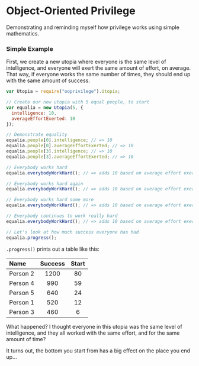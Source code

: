 Object-Oriented Privilege
=========================

Demonstrating and reminding myself how privilege works using simple mathematics.

### Simple Example

First, we create a new utopia where everyone is the same level of intelligence, and everyone will exert the same amount of effort, on average. That way, if everyone works the same number of times, they should end up with the same amount of success.

```javascript
var Utopia = require("ooprivilege").Utopia;

// Create our new utopia with 5 equal people, to start
var equalia = new Utopia(5, {
  intelligence: 10,
  averageEffortExerted: 10
});

// Demonstrate equality
equalia.people[0].intelligence; // => 10
equalia.people[0].averageEffortExerted; // => 10
equalia.people[3].intelligence; // => 10
equalia.people[3].averageEffortExerted; // => 10

// Everybody works hard
equalia.everybodyWorkHard(); // => adds 10 based on average effort exerted value

// Everybody works hard again
equalia.everybodyWorkHard(); // => adds 10 based on average effort exerted value

// Everybody works hard some more
equalia.everybodyWorkHard(); // => adds 10 based on average effort exerted value

// Everybody continues to work really hard
equalia.everybodyWorkHard(); // => adds 10 based on average effort exerted value

// Let's look at how much success everyone has had
equalia.progress();
```

`.progress()` prints out a table like this:

| Name | Success | Start |
| :---- | :----: | :----: |
| Person 2 | 1200 | 80 |
| Person 4 | 990 | 59 |
| Person 5 | 640 | 24 |
| Person 1 | 520 | 12 |
| Person 3 | 460 | 6 |


What happened? I thought everyone in this utopia was the same level of intelligence, and they all worked with the same effort, and for the same amount of time? 

It turns out, the bottom you start from has a big effect on the place you end up...

